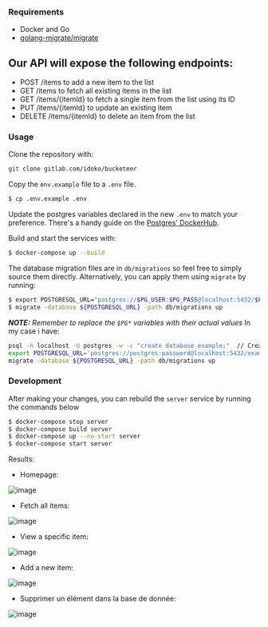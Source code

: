 ### Requirements
* Docker and Go
* [golang-migrate/migrate](https://github.com/golang-migrate/migrate) 

## Our API will expose the following endpoints:

- POST /items to add a new item to the list
- GET /items to fetch all existing items in the list
- GET /items/{itemId} to fetch a single item from the list using its ID
- PUT /items/{itemId} to update an existing item
- DELETE /items/{itemId} to delete an item from the list

### Usage
Clone the repository with:
```bash
git clone gitlab.com/idoko/bucketeer
```

Copy the `env.example` file to a `.env` file.
```bash
$ cp .env.example .env
```
Update the postgres variables declared in the new `.env` to match your preference. 
There's a handy guide on the [Postgres' DockerHub](https://hub.docker.com/_/postgres).

Build and start the services with:
```bash
$ docker-compose up --build
```
The database migration files are in `db/migrations` so feel free to simply source them directly. Alternatively, you can apply them using `migrate` by running:
```bash
$ export POSTGRESQL_URL="postgres://$PG_USER:$PG_PASS@localhost:5432/$PG_DB?sslmode=disable"
$ migrate -database ${POSTGRESQL_URL} -path db/migrations up
```

_**NOTE:** Remember to replace the `$PG*` variables with their actual values_
In my case i have:
```bash
psql -h localhost -U postgres -w -c "create database example;"  // Create database example with user postgres in localhost
export POSTGRESQL_URL='postgres://postgres:password@localhost:5432/example?sslmode=disable'
migrate -database ${POSTGRESQL_URL} -path db/migrations up
```

### Development
After making your changes, you can rebuild the `server` service by running the commands below
```bash
$ docker-compose stop server
$ docker-compose build server
$ docker-compose up --no-start server
$ docker-compose start server
```


 Results:
 
 - Homepage:

![image](https://github.com/Aurelie-Kamgang/Travaux-memoire/assets/74322332/8f4dbe5e-b34d-4a86-9afb-31ff9a9acadf)

- Fetch all items:

![image](https://github.com/Aurelie-Kamgang/Travaux-memoire/assets/74322332/8f4379fd-c6f9-4e31-b863-7eb03bcae194)


- View a specific item:

![image](https://github.com/Aurelie-Kamgang/Travaux-memoire/assets/74322332/b29a244a-d70e-4496-806c-47bbc41ac237)

- Add a new item:
 
 ![image](https://github.com/Aurelie-Kamgang/Travaux-memoire/assets/74322332/6f031cec-e739-4802-bc4b-9cbfaa1a935a)

- Supprimer un élément dans la base de donnée:

![image](https://github.com/Aurelie-Kamgang/Travaux-memoire/assets/74322332/8d07eff0-d581-4099-874b-51335eb7c4ea)



